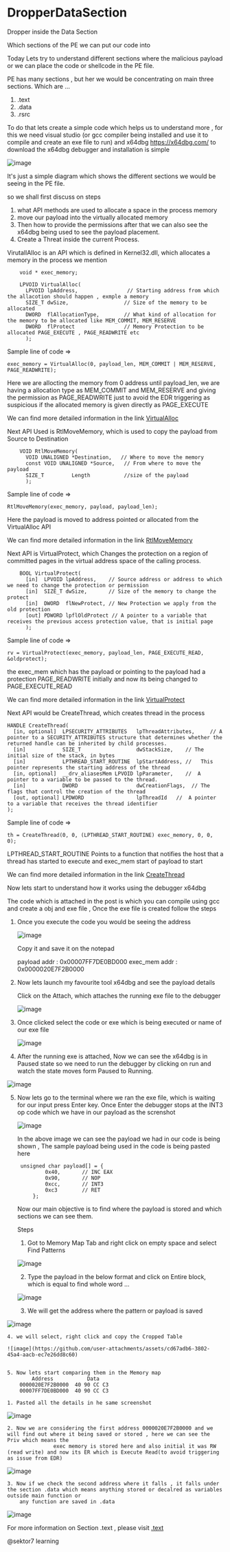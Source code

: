# DropperDataSection
Dropper inside the Data Section

Which sections of the PE we can put our code into


Today Lets try to understand different sections where the malicious payload or we can place the code or shellcode in the PE file.

PE has many sections , but her we would be concentrating on main three sections. Which are ...  

1. .text
2. .data
3. .rsrc

To do that lets create a simple code which helps us to understand more , for this we need visual studio (or gcc compiler being installed and use it to compile and create an exe file to run) and x64dbg
https://x64dbg.com/ to download the x64dbg debugger and installation is simple 

![image](https://github.com/user-attachments/assets/f97d1670-b7cb-4668-ad9d-2ac625eadeb4)

It's just a simple diagram which shows the different sections we would be seeing in the PE file.

so we shall first discuss on steps 
1. what API methods are used to allocate a space in the process memory  
2. move our payload into the virtually allocated memory  
3. Then how to provide the permissions after that we can also see the x64dbg being used to see the payload placement.
4. Create a Threat inside the current Process. 


VirutallAlloc is an API which is defined in Kernel32.dll, which allocates a memory in the process we mention

		void * exec_memory;
		
		LPVOID VirtualAlloc( 		
		  LPVOID lpAddress,                // Starting address from which the allacotion should happen , exmple a memory  
		  SIZE_T dwSize,                  // Size of the memory to be allocated   
		  DWORD  flAllocationType,        // What kind of allocation for the memory to be allocated like MEM_COMMIT, MEM_RESERVE 
		  DWORD  flProtect                // Memory Protection to be allocated PAGE_EXECUTE , PAGE_READWRITE etc 
		  );  


Sample line of code =>  

	exec_memory = VirtualAlloc(0, payload_len, MEM_COMMIT | MEM_RESERVE, PAGE_READWRITE);  
 
 Here we are allocting the memory from 0 address until payload_len, we are having a allocation type as MEM_COMMIT and MEM_RESERVE and giving the permission as PAGE_READWRITE just to avoid the EDR triggering as suspicious if the allocated memory is given directly as PAGE_EXECUTE  

We can find more detailed information in the link [VirtualAlloc](https://learn.microsoft.com/en-us/windows/win32/api/memoryapi/nf-memoryapi-virtualalloc)

Next API Used is RtlMoveMemory, which is used to copy the payload from Source to Destination

		VOID RtlMoveMemory( 		
		  VOID UNALIGNED *Destination,   // Where to move the memory  
		  const VOID UNALIGNED *Source,   // From where to move the payload 
		  SIZE_T         Length           //size of the payload  
		  );  


Sample line of code =>  

	RtlMoveMemory(exec_memory, payload, payload_len); 
 
Here the payload is moved to address pointed or allocated from the VirtualAlloc API  

We can find more detailed information in the link [RtlMoveMemory](https://learn.microsoft.com/en-us/windows/win32/devnotes/rtlmovememory)

Next API is VirtualProtect, which Changes the protection on a region of committed pages in the virtual address space of the calling process.

		BOOL VirtualProtect(		
		  [in]  LPVOID lpAddress,    // Source address or address to which we need to change the protection or permission  
		  [in]  SIZE_T dwSize,       // Size of the memory to change the protect
		  [in]  DWORD  flNewProtect, // New Protection we apply from the old protection
		  [out] PDWORD lpflOldProtect // A pointer to a variable that receives the previous access protection value, that is initial page 
		  );  

Sample line of code => 

	rv = VirtualProtect(exec_memory, payload_len, PAGE_EXECUTE_READ, &oldprotect);  
 
 the exec_mem which has the payload or pointing to the payload had a protection PAGE_READWRITE initially and now its being changed to PAGE_EXECUTE_READ

We can find more detailed information in the link [VirtualProtect](https://learn.microsoft.com/en-us/windows/win32/api/memoryapi/nf-memoryapi-virtualprotect)

Next API would be CreateThread, which creates thread in the process 

	HANDLE CreateThread(  
	  [in, optional]  LPSECURITY_ATTRIBUTES   lpThreadAttributes,     // A pointer to a SECURITY_ATTRIBUTES structure that determines whether the returned handle can be inherited by child processes.  
	  [in]            SIZE_T                  dwStackSize,    // The initial size of the stack, in bytes  
	  [in]            LPTHREAD_START_ROUTINE  lpStartAddress, //   This pointer represents the starting address of the thread  
	  [in, optional]  __drv_aliasesMem LPVOID lpParameter,    //  A pointer to a variable to be passed to the thread.  
	  [in]            DWORD                   dwCreationFlags,  // The flags that control the creation of the thread  
	  [out, optional] LPDWORD                 lpThreadId   //  A pointer to a variable that receives the thread identifier  
	);   

Sample line of code => 

	th = CreateThread(0, 0, (LPTHREAD_START_ROUTINE) exec_memory, 0, 0, 0); 
 
 LPTHREAD_START_ROUTINE  Points to a function that notifies the host that a thread has started to execute and exec_mem start of payload to start

We can find more detailed information in the link [CreateThread](https://learn.microsoft.com/en-us/windows/win32/api/processthreadsapi/nf-processthreadsapi-createthread)


Now lets start to understand how it works using the debugger x64dbg

The code which is attached in the post is which you can compile using gcc and create a obj and exe file , Once the exe file is created follow the steps

1. Once you execute the code you would be seeing the address

   ![image](https://github.com/user-attachments/assets/1fdc35a0-3b1b-4333-84c7-814cf218d29f)

   Copy it and save it on the notepad

   payload addr         : 0x00007FF7DE0BD000
   exec_mem addr        : 0x0000020E7F2B0000

2.  Now lets launch my favourite tool x64dbg and see the payload details

    Click on the Attach, which attaches the running exe file to the debugger

    ![image](https://github.com/user-attachments/assets/5e5ea275-648a-4225-9a92-24761b47173d)

3. Once clicked select the code or exe which is being executed or name of our exe file

   ![image](https://github.com/user-attachments/assets/69bbe6e3-98d6-4d91-a1e5-cd63709abae7)

4.  After the running exe is attached, Now we can see the x64dbg is in Paused state so we need to run the debugger by clicking on run and watch the state moves form Paused to 	    Running.

   ![image](https://github.com/user-attachments/assets/95ae35c6-29e0-446f-b984-31b1882d0dfb)

5. Now lets go to the terminal where we ran the exe file, which is waiting for our input press Enter key. Once Enter the debugger stops at the INT3 op code which we have in 	   our payload as the screnshot

   ![image](https://github.com/user-attachments/assets/0c1ce261-92b0-4c21-9405-fa899cc27082)

   In the above image we can see the payload we had in our code is being shown , The sample payload being used in the code is being pasted here

		unsigned char payload[] = {  
				0x40,		// INC EAX  
				0x90,		// NOP  
				0xcc,		// INT3  
				0xc3		// RET  
			};

   Now our main objective is to find where the payload is stored and which sections we can see them.

   Steps

    1. Got to Memory Map Tab and right click on empty space and select Find Patterns

   ![image](https://github.com/user-attachments/assets/a62069c7-a0b4-4f7e-93aa-747bcc35f192)

    2. Type the payload in the below format and click on Entire block, which is equal to find whole word ...

   ![image](https://github.com/user-attachments/assets/1bd39c83-137f-4d19-9630-e96213dd79df)

    3. We will get the address where the pattern or payload is saved

![image](https://github.com/user-attachments/assets/ad5f3f7b-8068-4649-be1e-545b3a142ed7)

    4. we will select, right click and copy the Cropped Table

    ![image](https://github.com/user-attachments/assets/cd67adb6-3802-45a4-aacb-ec7e26dd8c60)

    		
    5. Now lets start comparing them in the Memory map 
    		Address           Data                                                                                                                                                               
		0000020E7F2B0000  40 90 CC C3
		00007FF7DE0BD000  40 90 CC C3

  	1. Pasted all the details in he same screenshot 
![image](https://github.com/user-attachments/assets/832fa6fb-9c22-4d1c-b34c-7810c5300bec)

  	2. Now we are considering the first address 0000020E7F2B0000 and we will find out where it being saved or stored , here we can see the Priv which means the 
                   exec memory is stored here and also initial it was RW (read write) and now its ER which is Execute Read(to avoid triggering as issue from EDR)

![image](https://github.com/user-attachments/assets/956494ee-ceda-4a05-84ea-eb19324d1e5d)

	3. Now if we check the second address where it falls , it falls under the section .data which means anything stored or decalred as variables outside main function or 
        any function are saved in .data 

 ![image](https://github.com/user-attachments/assets/8c0574d6-85f3-4015-ac89-9403bada607f)



 For more information on Section .text , please visit [.text](https://github.com/kumarsiddappa-git/Dropper)

 @sektor7 learning
 





     










   

